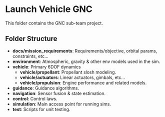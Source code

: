 # Launch Vehicle GNC 
This folder contains the GNC sub-team project.

## Folder Structure
- **docs/mission_requirements**: Requirements/objective, orbital params, constraints, etc...
- **environment**: Atmospheric, gravity & other env models used in the sim.
- **vehicle**: Primary 6DOF dynamics
  - **vehicle/propellant**: Propellant slosh modeling.
  - **vehicle/actuators**: Linear actuators, gimbals, etc...
  - **vehicle/propulsion**: Engine performance and related models.
- **guidance**: Guidance algorithms.
- **navigation**: Sensor fusion & state estimation.
- **control**: Control laws.
- **simulation**: Main access point for running sims.
- **test**: Scripts for unit testing.

